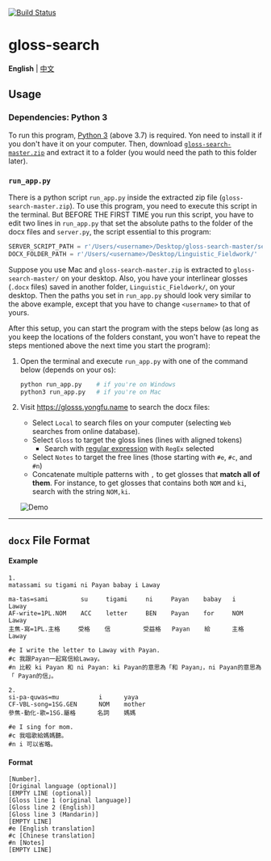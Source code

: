 [![Build Status](https://travis-ci.org/liao961120/gloss-search.svg?branch=master)](https://travis-ci.org/liao961120/gloss-search)

# gloss-search

**English** | [中文](./README.md)

## Usage

### Dependencies: Python 3

To run this program, [Python 3](https://www.python.org/downloads/) (above 3.7) is required. Yon need to install it if you don't have it on your computer.
Then, download [`gloss-search-master.zip`](https://github.com/liao961120/gloss-search/archive/master.zip) and extract it to a folder (you would need the path to this folder later).

### `run_app.py`

There is a python script `run_app.py` inside the extracted zip file (`gloss-search-master.zip`). To use this program, you need to execute this script in the terminal. But BEFORE THE FIRST TIME you run this script, you have to edit two lines in `run_app.py` that set the absolute paths to the folder of the docx files and `server.py`, the script essential to this program:

```python
SERVER_SCRIPT_PATH = r'/Users/<username>/Desktop/gloss-search-master/server.py'  # path to gloss-search-master/server.py 
DOCX_FOLDER_PATH = r'/Users/<username>/Desktop/Linguistic_Fieldwork/'            # path to the folder of docx files
```

Suppose you use Mac and `gloss-search-master.zip` is extracted to `gloss-search-master/` on your desktop. Also, you have your interlinear glosses (`.docx` files) saved in another folder, `Linguistic_Fieldwork/`, on your desktop. Then the paths you set in `run_app.py` should look very similar to the above example, except that you have to change `<username>` to that of yours.

After this setup, you can start the program with the steps below (as long as you keep the locations of the folders constant, you won't have to repeat the steps mentioned above the next time you start the program):

1. Open the terminal and execute `run_app.py` with one of the command below (depends on your os):

    ```bash
    python run_app.py    # if you're on Windows
    python3 run_app.py   # if you're on Mac
    ```

1. Visit <https://glosss.yongfu.name> to search the docx files:

    - Select `Local` to search files on your computer (selecting `Web` searches from online database).
    - Select `Gloss` to target the gloss lines (lines with aligned tokens)
        - Search with [regular expression](https://en.wikipedia.org/wiki/Regular_expression) with `RegEx` selected
    - Select `Notes` to target the free lines (those starting with `#e`, `#c`, and `#n`)
    - Concatenate multiple patterns with `,` to get glosses that **match all of them**. For instance, to get glosses that contains both `NOM` and `ki`, search with the string `NOM,ki`.

    ![Demo](https://img.yongfu.name/gif/gloss-search-min.gif)

---

## `docx` File Format

#### Example

```
1.
matassami su tigami ni Payan babay i Laway

ma-tas=sami         su     tigami     ni     Payan    babay   i    Laway
AF-write=1PL.NOM    ACC    letter     BEN    Payan    for     NOM  Laway
主焦-寫=1PL.主格     受格    信         受益格   Payan    給      主格  Laway

#e I write the letter to Laway with Payan.  
#c 我跟Payan一起寫信給Laway。   
#n 比較 ki Payan 和 ni Payan: ki Payan的意思為「和 Payan」，ni Payan的意思為「 Payan的信」。

2.
si-pa-quwas=mu           i      yaya
CF-VBL-song=1SG.GEN      NOM    mother
參焦-動化-歌=1SG.屬格      名詞    媽媽
 
#e I sing for mom.
#c 我唱歌給媽媽聽。
#n i 可以省略。
```

#### Format

```
[Number].
[Original language (optional)]
[EMPTY LINE (optional)]
[Gloss line 1 (original language)]
[Gloss line 2 (English)]
[Gloss line 3 (Mandarin)]
[EMPTY LINE]
#e [English translation]
#c [Chinese translation]
#n [Notes]
[EMPTY LINE]
```
